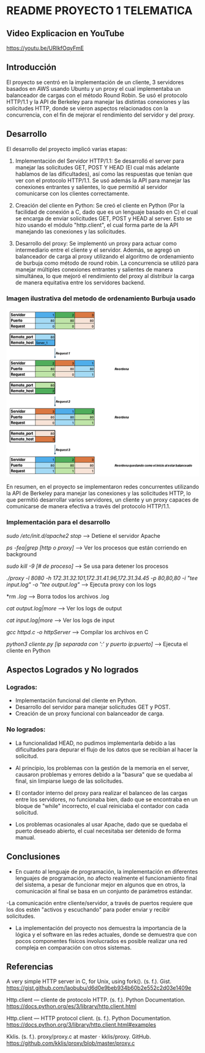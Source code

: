 # README PROYECTO 1 TELEMATICA

## Video Explicacion en YouTube
<https://youtu.be/URIkfOqyFmE>

## Introducción

El proyecto se centró en la implementación de un cliente, 3 servidores basados en AWS usando Ubuntu y un proxy el cual implementaba un balanceador de cargas con el método Round Robin. Se usó el protocolo HTTP/1.1 y la API de Berkeley para manejar las distintas conexiones y las solicitudes HTTP, donde se vieron aspectos relacionados con la concurrencia, con el fin de mejorar el rendimiento del servidor y del proxy.

## Desarrollo

El desarrollo del proyecto implicó varias etapas:

1. Implementación del Servidor HTTP/1.1: Se desarrolló el server para manejar las solicitudes GET, POST Y HEAD (El cual más adelante hablamos de las dificultades), así como las respuestas que tenían que ver con el protocolo HTTP/1.1. Se usó además la API para manejar las conexiones entrantes y salientes, lo que permitió al servidor comunicarse con los clientes correctamente.

2. Creación del cliente en Python: Se creó el cliente en Python (Por la facilidad de conexión a C, dado que es un lenguaje basado en C) el cual se encarga de enviar solicitudes GET, POST y HEAD al server. Esto se hizo usando el módulo "http.client", el cual forma parte de la API manejando las conexiones y las solicitudes.

3. Desarrollo del proxy: Se implementó un proxy para actuar como intermediario entre el cliente y el servidor. Además, se agregó un balanceador de carga al proxy utilizando el algoritmo de ordenamiento de burbuja como método de round robin. La concurrencia se utilizó para manejar múltiples conexiones entrantes y salientes de manera simultánea, lo que mejoró el rendimiento del proxy al distribuir la carga de manera equitativa entre los servidores backend.

### Imagen ilustrativa del metodo de ordenamiento Burbuja usado

![Balanceador de cargas](https://github.com/PabloBaezS/HTTP-Proxy-Telematica-Proyecto-1/blob/main/Balanceador%20de%20cargas.png)


En resumen, en el proyecto se implementaron redes concurrentes utilizando la API de Berkeley para manejar las conexiones y las solicitudes HTTP, lo que permitió desarrollar varios servidores, un cliente y un proxy capaces de comunicarse de manera efectiva a través del protocolo HTTP/1.1.

### Implementación para el desarrollo

*sudo /etc/init.d/apache2 stop*   -->  Detiene el servidor Apache

*ps -fea|grep [http o proxy]*  --> Ver los procesos que están corriendo en background

*sudo kill -9 [# de proceso]* --> Se usa para detener los procesos 

*./proxy -l 8080 -h 172.31.32.101,172.31.41.96,172.31.34.45 -p 80,80,80 -i "tee input.log" -o "tee output.log"*   --> Ejecuta proxy con los logs

*rm *.log*  --> Borra todos los archivos .log

*cat output.log|more*    -->  Ver los logs de output

*cat input.log|more*    -->  Ver los logs de input

*gcc httpd.c -o httpServer* --> Compilar los archivos en C

*python3 cliente.py  [ip separada con ':' y puerto ip:puerto]* --> Ejecuta el cliente en Python

## Aspectos Logrados y No logrados

### Logrados:
- Implementación funcional del cliente en Python.
- Desarrollo del servidor para manejar solicitudes GET y POST.
- Creación de un proxy funcional con balanceador de carga.

### No logrados:

- La funcionalidad HEAD, no pudimos implementarla debido a las dificultades para depurar el flujo de los datos que se recibían al hacer la solicitud.

- Al principio, los problemas con la gestión de la memoria en el server, causaron problemas y errores debido a la "basura" que se quedaba al final, sin limpiarse luego de las solicitudes.

- El contador interno del proxy para realizar el balanceo de las cargas entre los servidores, no funcionaba bien, dado que se encontraba en un bloque de "while" incorrecto, el cual reiniciaba el contador con cada solicitud.

- Los problemas ocasionales al usar Apache, dado que se quedaba el puerto deseado abierto, el cual necesitaba ser detenido de forma manual.

## Conclusiones

- En cuanto al lenguaje de programación, la implementación en diferentes lenguajes de programación, no afecto realmente el funcionamiento final del sistema, a pesar de funcionar mejor en algunos que en otros, la comunicación al final se basa en un conjunto de parámetros estándar.

-La comunicación entre cliente/servidor, a través de puertos requiere que los dos estén "activos y escuchando" para poder enviar y recibir solicitudes.

- La implementación del proyecto nos demuestra la importancia de la lógica y el software en las redes actuales, donde se demuestra que con pocos componentes físicos involucrados es posible realizar una red compleja en comparación con otros sistemas.

## Referencias

A very simple HTTP server in C, for Unix, using fork(). (s. f.). Gist. https://gist.github.com/laobubu/d6d0e9beb934b60b2e552c2d03e1409e 

Http.client — cliente de protocolo HTTP. (s. f.). Python Documentation. https://docs.python.org/es/3/library/http.client.html 

Http.client — HTTP protocol client. (s. f.). Python Documentation. https://docs.python.org/3/library/http.client.html#examples 

Kklis. (s. f.). proxy/proxy.c at master · kklis/proxy. GitHub. https://github.com/kklis/proxy/blob/master/proxy.c

